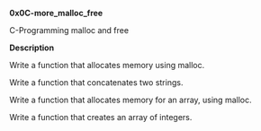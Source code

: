 **0x0C-more_malloc_free**

C-Programming malloc and free

**Description**

Write a function that allocates memory using malloc.

Write a function that concatenates two strings.

Write a function that allocates memory for an array, using malloc.

Write a function that creates an array of integers.
